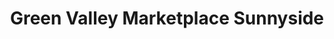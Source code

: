 ---
title: "Green Valley Marketplace Sunnyside"
url: /sunnyside/green-valley-marketplace-sunnyside/
shop: Supermarkt
---